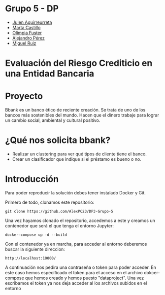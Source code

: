 # Grupo 5 - DP

- [Julen Aguirreurreta](https://www.linkedin.com/in/julen-aguirreurreta/)
- [Marta Castillo](https://www.linkedin.com/in/marta-castillo-garc%C3%ADa-041bb169/)
- [Olimpia Fuster](https://www.linkedin.com/in/olimpia-fuster/)
- [Alejandro Pérez](https://www.linkedin.com/in/alejandro-perez-casas/)
- [Miguel Ruiz](https://www.linkedin.com/in/miguel-ruiz-mic%C3%B3-222115213/)

# Evaluación del Riesgo Crediticio en una Entidad Bancaria

# Proyecto 

Bbank es un banco ético de reciente creación. Se trata de uno de los bancos más sostenibles del mundo. Hacen que el dinero trabaje para lograr un cambio social, ambiental y cultural positivo.

# ¿Qué nos solicita bbank? 

- Realizar un clustering para ver qué tipos de cliente tiene el banco.
- Crear un clasificador que indique si el préstamo es bueno o no.

# Introducción

Para poder reproducir la solución debes tener instalado Docker y Git.

Primero de todo, clonamos este repositorio:
```
git clone https://github.com/AlexPC23/DP3-Grupo-5
``` 
Una vez hayamos clonado el repositorio, accedemos a este y creamos un contenedor que será el que tenga el entorno Jupyter:
```
docker-compose up -d --build 
```
Con el contenedor ya en marcha, para acceder al entorno deberemos buscar la siguiente direccion:
```
http://localhost:10000/
``` 
A continuación nos pedira una contraseña o token para poder acceder. En este caso hemos especificado el token para el acceso en el archivo dokcer-compose que hemos creado y hemos puesto "dataproject". Una vez escribamos el token ya nos deja acceder al los archivos subidos en el entorno

